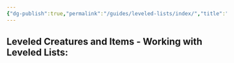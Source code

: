 ```yaml
---
{"dg-publish":true,"permalink":"/guides/leveled-lists/index/","title":"Leveled Lists","tags":["Leveled-Items","Leveled-Creatures","Randomization","Construction-Set"]}
---
```


## Leveled Creatures and Items - Working with Leveled Lists: